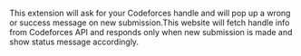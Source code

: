 This extension will ask for your Codeforces handle and will pop up a wrong or success message on new submission.This website will fetch handle info from Codeforces API and responds only when new submission is made and show status message accordingly.